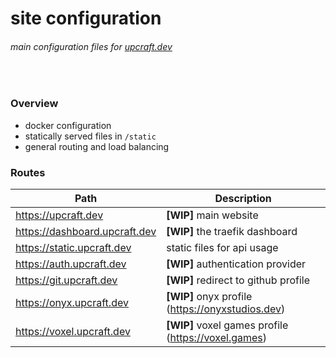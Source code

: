 # site configuration

###### *main configuration files for [upcraft.dev](https://upcraft.dev)*

<br />

### Overview

- docker configuration
- statically served files in `/static`
- general routing and load balancing



### Routes

| Path                          | Description                                         |
| ----------------------------- | --------------------------------------------------- |
| https://upcraft.dev           | **[WIP]** main website                              |
| https://dashboard.upcraft.dev | **[WIP]** the traefik dashboard                     |
| https://static.upcraft.dev    | static files for api usage                          |
| https://auth.upcraft.dev      | **[WIP]** authentication provider                   |
| https://git.upcraft.dev       | **[WIP]** redirect to github profile                |
| https://onyx.upcraft.dev      | **[WIP]** onyx profile (https://onyxstudios.dev)    |
| https://voxel.upcraft.dev     | **[WIP]** voxel games profile (https://voxel.games) |

